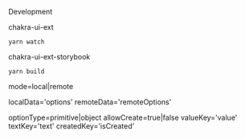 

Development

chakra-ui-ext
```
yarn watch
```

chakra-ui-ext-storybook
```
yarn build
```

mode=local|remote

localData='options'
remoteData='remoteOptions'

optionType=primitive|object
allowCreate=true|false
valueKey='value'
textKey='text'
createdKey='isCreated'
